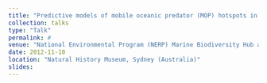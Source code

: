 ```yaml
---
title: "Predictive models of mobile oceanic predator (MOP) hotspots in the Eastern Indian Ocean"
collection: talks
type: "Talk"
permalink: #
venue: "National Environmental Program (NERP) Marine Biodiversity Hub annual researchers meeting"
date: 2012-11-10
location: "Natural History Museum, Sydney (Australia)"
slides:
---
```

